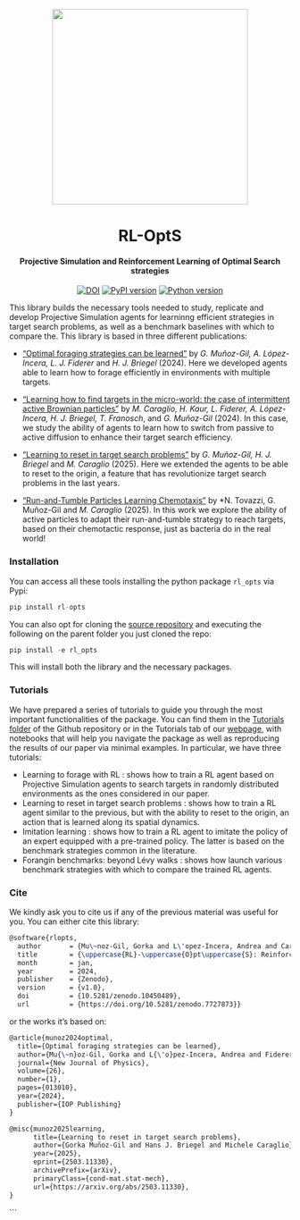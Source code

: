 
<p align="center">
<img width="350" src="https://github.com/gorkamunoz/rl_opts/blob/master/nbs/figs/logo_midjourney_scaled.png?raw=true">
</p>
<h1 align="center">
RL-OptS
</h1>
<h4 align="center">
Projective Simulation and Reinforcement Learning of Optimal Search strategies
</h4>
<!-- WARNING: THIS FILE WAS AUTOGENERATED! DO NOT EDIT! -->
<p align="center">
<a href="https://zenodo.org/badge/latestdoi/424986383"><img src="https://zenodo.org/badge/424986383.svg" alt="DOI"></a>
<a href="https://badge.fury.io/py/rl_opts"><img src="https://badge.fury.io/py/rl_opts.svg" alt="PyPI version"></a>
<a href="https://badge.fury.io/py/b"><img src="https://img.shields.io/badge/python-3.9-red" alt="Python version"></a>
</p>

This library builds the necessary tools needed to study, replicate and
develop Projective Simulation agents for learninng efficient strategies in target search problems, as
well as a benchmark baselines with which to compare the. This library is
based in three different publications:

- [“Optimal foraging strategies can be
  learned”](https://arxiv.org/abs/2303.06050) by *G. Muñoz-Gil, A.
  López-Incera, L. J. Fiderer* and *H. J. Briegel* (2024). Here we
  developed agents able to learn how to forage efficiently in
  environments with multiple targets.

- [“Learning how to find targets in the micro-world: the case of
  intermittent active Brownian
  particles”](https://pubs.rsc.org/en/content/articlehtml/2024/sm/d3sm01680c)
  by *M. Caraglio, H. Kaur, L. Fiderer, A. López-Incera, H. J.
  Briegel, T. Franosch*, and *G. Muñoz-Gil* (2024). In this case, we
  study the ability of agents to learn how to switch from passive to
  active diffusion to enhance their target search efficiency.

- [“Learning to reset in target search
  problems”](https://arxiv.org/abs/2503.11330) by *G. Muñoz-Gil, H. J.
  Briegel* and *M. Caraglio* (2025). Here we extended the agents to be
  able to reset to the origin, a feature that has revolutionize target
  search problems in the last years.
  
- [“Run-and-Tumble Particles Learning Chemotaxis”](https://arxiv.org/pdf/2507.23519) by *N. Tovazzi, G. Muñoz-Gil and *M. Caraglio* (2025). In this work we explore the ability of active particles to adapt their run-and-tumble strategy to reach targets, based on their chemotactic response, just as bacteria do in the real world!


### Installation

You can access all these tools installing the python package `rl_opts`
via Pypi:

``` python
pip install rl-opts
```

You can also opt for cloning the [source
repository](https://github.com/gorkamunoz/rl_opts) and executing the
following on the parent folder you just cloned the repo:

``` python
pip install -e rl_opts
```

This will install both the library and the necessary packages.

### Tutorials

We have prepared a series of tutorials to guide you through the most
important functionalities of the package. You can find them in the
[Tutorials
folder](https://github.com/gorkamunoz/rl_opts/tree/master/nbs/tutorials)
of the Github repository or in the Tutorials tab of our
[webpage](https://gorkamunoz.github.io/rl_opts/), with notebooks that
will help you navigate the package as well as reproducing the results of
our paper via minimal examples. In particular, we have three tutorials:

- <a href="nbs/tutorials/tutorial_learning.ipynb" style="text-decoration:none">Learning
  to forage with RL </a> : shows how to train a RL agent based on
  Projective Simulation agents to search targets in randomly distributed
  environments as the ones considered in our paper.
- <a href="nbs/tutorials/tutorial_reset.ipynb" style="text-decoration:none">Learning
  to reset in target search problems </a> : shows how to train a RL
  agent similar to the previous, but with the ability to reset to the
  origin, an action that is learned along its spatial dynamics.
- <a href="nbs/tutorials/tutorial_imitation.ipynb" style="text-decoration:none">Imitation
  learning </a> : shows how to train a RL agent to imitate the policy of
  an expert equipped with a pre-trained policy. The latter is based on
  the benchmark strategies common in the literature.
- <a href="nbs/tutorials/tutorial_benchmarks.ipynb" style="text-decoration:none">Forangin
  benchmarks: beyond Lévy walks </a> : shows how launch various
  benchmark strategies with which to compare the trained RL agents.

### Cite

We kindly ask you to cite us if any of the previous material was useful
for you. You can either cite this library:

``` latex
@software{rlopts,
  author       = {Mu\~noz-Gil, Gorka and L\'opez-Incera, Andrea and Caraglio Michele and Fiderer, Lukas J. and Briegel, Hans J.},
  title        = {\uppercase{RL}-\uppercase{O}pt\uppercase{S}: Reinforcement Learning of Optimal Search Strategies},
  month        = jan,
  year         = 2024,
  publisher    = {Zenodo},
  version      = {v1.0},
  doi          = {10.5281/zenodo.10450489},
  url          = {https://doi.org/10.5281/zenodo.7727873}}
```

or the works it’s based on:

``` latex
@article{munoz2024optimal,
  title={Optimal foraging strategies can be learned},
  author={Mu{\~n}oz-Gil, Gorka and L{\'o}pez-Incera, Andrea and Fiderer, Lukas J and Briegel, Hans J},
  journal={New Journal of Physics},
  volume={26},
  number={1},
  pages={013010},
  year={2024},
  publisher={IOP Publishing}
}
```

``` latex
@misc{munoz2025learning,
      title={Learning to reset in target search problems}, 
      author={Gorka Muñoz-Gil and Hans J. Briegel and Michele Caraglio},
      year={2025},
      eprint={2503.11330},
      archivePrefix={arXiv},
      primaryClass={cond-mat.stat-mech},
      url={https://arxiv.org/abs/2503.11330}, 
}
```

\`\`\`
